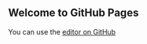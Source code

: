 ## Welcome to GitHub Pages

You can use the [editor on GitHub](https://github.com/OFLUHOCA615/organik/edit/gh-pages/index.md)  
